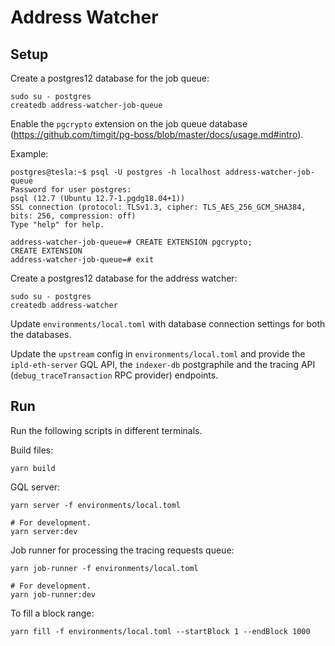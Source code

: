 # Address Watcher

## Setup

Create a postgres12 database for the job queue:

```
sudo su - postgres
createdb address-watcher-job-queue
```

Enable the `pgcrypto` extension on the job queue database (https://github.com/timgit/pg-boss/blob/master/docs/usage.md#intro).

Example:

```
postgres@tesla:~$ psql -U postgres -h localhost address-watcher-job-queue
Password for user postgres:
psql (12.7 (Ubuntu 12.7-1.pgdg18.04+1))
SSL connection (protocol: TLSv1.3, cipher: TLS_AES_256_GCM_SHA384, bits: 256, compression: off)
Type "help" for help.

address-watcher-job-queue=# CREATE EXTENSION pgcrypto;
CREATE EXTENSION
address-watcher-job-queue=# exit
```

Create a postgres12 database for the address watcher:

```
sudo su - postgres
createdb address-watcher
```

Update `environments/local.toml` with database connection settings for both the databases.

Update the `upstream` config in `environments/local.toml` and provide the `ipld-eth-server` GQL API, the `indexer-db` postgraphile and the tracing API (`debug_traceTransaction` RPC provider) endpoints.

## Run

Run the following scripts in different terminals.

Build files:

```
yarn build
```

GQL server:

```
yarn server -f environments/local.toml

# For development.
yarn server:dev
```

Job runner for processing the tracing requests queue:

```
yarn job-runner -f environments/local.toml

# For development.
yarn job-runner:dev
```

To fill a block range:

```
yarn fill -f environments/local.toml --startBlock 1 --endBlock 1000
```
